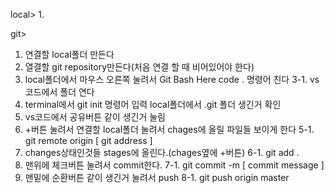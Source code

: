 <git->local>
1. 

<local->git>
1. 연결할 local폴더 만든다
2. 열결할 git repository만든다(처음 연결 할 때 비어있어야 한다)
3. local폴더에서 마우스 오른쪽 눌려서 Git Bash Here
   code . 명령어 친다
3-1. vs코드에서 폴더 연다
4. terminal에서 git init 명령어 입력
   local폴더에서 .git 폴더 생긴거 확인
4. vs코드에서 공유버튼 같이 생긴거 눌림
5. +버튼 눌려서 연결할 local폴더 눌려서 chages에 올릴 파일들 보이게 한다
5-1. git remote origin [ git address ]
6. changes상태인것들 stages에 올린다.(chages옆에 +버튼)
6-1. git add .
7. 맨위에 체크버튼 눌려서 commit한다.
7-1. git commit -m [ commit message ]
8. 맨밑에 순환버튼 같이 생긴거 눌려서 push
8-1. git push origin master
